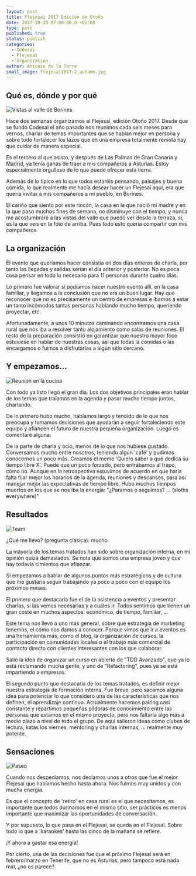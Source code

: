 ```yaml
---
layout: post
title: Flejesai 2017 Edición de Otoño
date: 2017-10-20 07:00:00.0 +02:00
type: post
published: true
status: publish
categories:
  - Codesai
  - Flejesai
  - Organization
author: Antonio de la Torre
small_image: flejesai2017-2-autumn.jpg
---
```


## Qué es, dónde y por qué

![Vistas al valle de Borines](/assets/flejesai2017-2-borines.jpg)


Hace dos semanas organizamos el Flejesai, edición Otoño 2017.  Desde que se fundó Codesai el año pasado nos reunimos cada seis meses para vernos, charlar de temas importantes que se hablan mejor en persona y sobre todo fortalecer los lazos que en una empresa totalmente remota hay que cuidar de manera especial.

Es el tercero al que asisto, y después de Las Palmas de Gran Canaria y Madrid, ya tenía ganas de traer a mis compañeros a Asturias. Estoy especialmente orgulloso de lo que puede ofrecer esta tierra.

Además de lo típico en lo que todos estaréis pensando, paisajes y buena comida, lo que realmente me hacía desear hacer un Flejesai aquí, era que quería invitar a mis compañeros a mi pueblo, en Borines. 

El cariño que siento por este rincón, la casa en la que nació mi madre y en la que paso muchos fines de semana, no disminuye con el tiempo, y nunca me acostumbraré a las vistas del valle que puedo ver desde la terraza, sí, es la que veis en la foto de arriba.
Pues todo esto quería compartir con mis compañeros.


## La organización

El evento que queríamos hacer consistía en dos días enteros de charla, por tanto las llegadas y salidas serían el día anterior y posterior. No es poca cosa pensar en todo lo necesario para 11 personas durante cuatro días. 

Lo primero fue valorar si podíamos hacer nuestro evento allí, en la casa familiar, y llegamos a la conclusión que no era un buen lugar. Hay que reconocer que no es precisamente un centro de empresas e íbamos a estar un tanto incómodos tantas personas hablando mucho tiempo, queriendo proyectar, etc.

Afortunadamente, a unos 10 minutos caminando encontramos una casa rural que nos iba a resolver tanto alojamiento como salas de reuniones. El resto de la preparación consistió en garantizar que nuestro mayor foco estuviese en hablar de nuestras cosas, así que todas la comidas o las encargamos o fuimos a disfrutarlas a algún sitio cercano.


## Y empezamos...

![Reunión en la cocina](/assets/flejesai2017-2-kitchen-moment.jpg)

Con todo ya listo llegó el gran día.
Los dos objetivos principales eran hablar de los temas que traíamos en la agenda y pasar mucho tiempo juntos, charlando.

De lo primero hubo mucho, hablamos largo y tendido de lo que nos preocupa y tomamos decisiones que ayudarán a seguir fortaleciendo este equipo y afiancen el futuro de nuestra pequeña organización. Luego os comentaré alguna.

De la parte de charla y ocio, menos de lo que nos hubiese gustado. Conversamos mucho entre nosotros, teniendo algún 'café' y pudimos conocernos un poco más.  Creamos el meme 'Quiero saber a qué dedica su tiempo libre X'. Puede que un poco forzado, pero entrábamos al trapo, cómo no.
Aunque en la retrospectiva estuvimos de acuerdo en que haría falta fijar mejor los horarios de la agenda, reuniones y descansos, para así manejar mejor las expectativas de tiempo libre. Hubo muchos tiempos muertos en los que se nos iba la energía: "¿Paramos o seguimos? ... (sloths everywhere)"

## Resultados 
![Team](/assets/flejesai2017-2-team.jpg)

¿Qué me llevo? (pregunta clásica): mucho. 

La mayoría de los temas tratados han sido sobre organización interna, en mi opinión quizá demasiados. Se nota que somos una empresa joven y que hay todavía cimientos que afianzar.

Sí empezamos a hablar de algunos puntos más estratégicos y de cultura que me gustaría seguir trabajando ya poco a poco con el equipo los próximos meses. 

El primero que destacaría fue el de la asistencia a eventos y presentar charlas, si las vemos necesarias y a cuáles ir. Todos sentimos que tienen un gran coste en muchos aspectos: económico, de tiempo, familiar, ...

Este tema nos llevó a uno más general, sobre qué estrategia de marketing tenemos, el cómo nos damos a conocer. Porque vimos que ir a eventos es una herramienta más, como el blog, la organización de cursos, la participación en comunidades locales o el trabajo más comercial de contacto directo con clientes interesantes con los que colaborar.

Salió la idea de organizar un curso en abierto de "TDD Avanzado", que ya lo está reclamando mucha gente, y uno de "Refactoring", pues ya se está impartiendo a empresas.

El segundo punto que destacaría de los temas tratados, es definir mejor nuestra estrategia de formación interna. Fue breve, pero sacamos alguna idea para potenciar lo que considero una de las características que nos definen, el aprendizaje continuo. Actualmente hacemos pairing casi constante y repartimos pequeñas píldoras de conocimiento entre las personas que estamos en el mismo proyecto, pero nos faltaría algo más a medio plazo a nivel de todo el grupo. 
De aquí salieron ideas como clubes de lectura, katas los viernes, mentoring y charlas internas, ... realmente muy potente.

## Sensaciones

![Paseo](/assets/flejesai2017-2-cider-post.jpg)

Cuando nos despedíamos, nos decíamos unos a otros que fue el mejor Flejesai que habíamos hecho hasta ahora. Nos fuimos muy unidos y con mucha energía.

Es que el concepto de 'retiro' en casa rural es el que necesitamos, es importante que todos durmamos en el mismo sitio, ser prácticos es menos importante que maximizar las oportunidades de conversación.

Y por supuesto, lo que pasa en el Flejesai, se queda en el Flejesai. Sobre todo lo que a 'karaokes' hasta las cinco de la mañana se refiere.

¡Y ahora a gastar esa energía! 

Por cierto, una de las decisiones fue que el próximo Flejesai será en febrero/marzo en Tenerife, que no es Asturias, pero tampoco está nada mal, ¿no os parece? 
